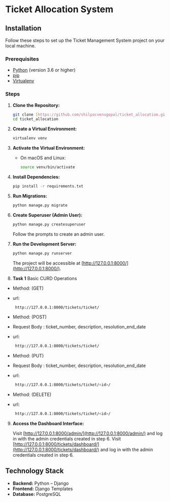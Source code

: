# Ticket Allocation System

## Installation

Follow these steps to set up the Ticket Management System project on your local machine.

### Prerequisites

- [Python](https://www.python.org/) (version 3.6 or higher)
- [pip](https://pip.pypa.io/en/stable/)
- [Virtualenv](https://virtualenv.pypa.io/en/stable/)

### Steps

1. **Clone the Repository:**

   ```bash
   git clone [https://github.com/shilpacvenugopal/ticket_allocation.git]
   cd ticket_allocation
   ```

2. **Create a Virtual Environment:**

   ```bash
   virtualenv venv
   ```

3. **Activate the Virtual Environment:**

   - On macOS and Linux:

     ```bash
     source venv/bin/activate
     ```

4. **Install Dependencies:**

   ```bash
   pip install -r requirements.txt
   ```

5. **Run Migrations:**

   ```bash
   python manage.py migrate
   ```

6. **Create Superuser (Admin User):**

   ```bash
   python manage.py createsuperuser
   ```

   Follow the prompts to create an admin user.

7. **Run the Development Server:**

   ```bash
   python manage.py runserver
   ```

   The project will be accessible at [http://127.0.0.1:8000/](http://127.0.0.1:8000/).

 8. **Task 1**
    Basic CURD Operations
  - Method: (GET)
  - url:
    ```bash
     http://127.0.0.1:8000/tickets/ticket/
    ```

  - Method: (POST)
  - Request Body : ticket_number, description, resolution_end_date
  - url:
    ```bash
     http://127.0.0.1:8000/tickets/ticket/
    ```

  - Method: (PUT)
  - Request Body : ticket_number, description, resolution_end_date
  - url:
    ```bash
     http://127.0.0.1:8000/tickets/ticket/<id>/
    ```
  - Method: (DELETE)
  - url:
    ```bash
     http://127.0.0.1:8000/tickets/ticket/<id>/
    ```

9. **Access the Dashboard Interface:**

   Visit [http://127.0.0.1:8000/admin/](http://127.0.0.1:8000/admin/) and log in with the admin credentials created in step 6.
   Visit [http://127.0.0.1:8000/tickets/dashboard/](http://127.0.0.1:8000/tickets/dashboard/) and log in with the admin credentials created in step 6.

## Technology Stack

- **Backend:** Python – Django
- **Frontend:** Django Templates
- **Database:** PostgreSQL

